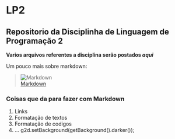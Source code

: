 # LP2
## Repositorio da Disciplinha de Linguagem de Programação 2



**Varios arquivos referentes a disciplina serão postados *aqui***

Um pouco mais sobre markdown:

>![Markdown](https://www.vectorlogo.zone/logos/markdown-here/markdown-here-icon.svg)  
[Markdown](https://blog.da2k.com.br/2015/02/08/aprenda-markdown/) 


### Coisas que da para fazer com Markdown ###

1. Links
2. Formatação de textos
3. Formatação de codigos
4. ...
g2d.setBackground(getBackground().darker());
